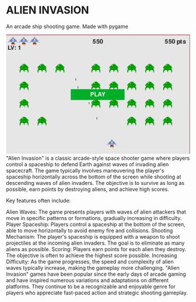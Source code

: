 # ALIEN INVASION

  An arcade ship shooting game. Made with pygame

![GAME PLAY](images/gameplay.JPG)
"Alien Invasion" is a classic arcade-style space shooter game where players control a spaceship to defend Earth against waves of invading alien spacecraft. The game typically involves maneuvering the player's spaceship horizontally across the bottom of the screen while shooting at descending waves of alien invaders. The objective is to survive as long as possible, earn points by destroying aliens, and achieve high scores.

Key features often include:

Alien Waves: The game presents players with waves of alien attackers that move in specific patterns or formations, gradually increasing in difficulty.
Player Spaceship: Players control a spaceship at the bottom of the screen, able to move horizontally to avoid enemy fire and collisions.
Shooting Mechanism: The player's spaceship is equipped with a weapon to shoot projectiles at the incoming alien invaders. The goal is to eliminate as many aliens as possible.
Scoring: Players earn points for each alien they destroy. The objective is often to achieve the highest score possible.
Increasing Difficulty: As the game progresses, the speed and complexity of alien waves typically increase, making the gameplay more challenging.
"Alien Invasion" games have been popular since the early days of arcade gaming and have inspired numerous variations and adaptations on different platforms. They continue to be a recognizable and enjoyable genre for players who appreciate fast-paced action and strategic shooting gameplay.

